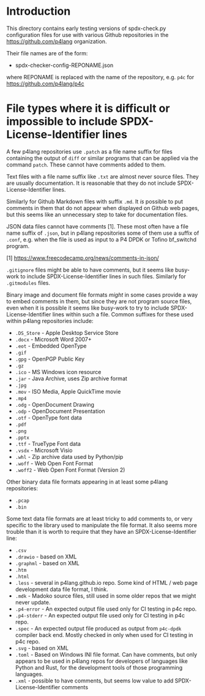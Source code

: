 # Introduction

This directory contains early testing versions of spdx-check.py
configuration files for use with various Github repositories in the
https://github.com/p4lang organization.

Their file names are of the form:

+ spdx-checker-config-REPONAME.json

where REPONAME is replaced with the name of the repository, e.g. `p4c`
for https://github.com/p4lang/p4c


# File types where it is difficult or impossible to include SPDX-License-Identifier lines

A few p4lang repositories use `.patch` as a file name suffix for files
containing the output of `diff` or similar programs that can be
applied via the command `patch`.  These cannot have comments added to
them.

Text files with a file name suffix like `.txt` are almost never source
files.  They are usually documentation.  It is reasonable that they do
not include SPDX-License-Identifier lines.

Similarly for Github Markdown files with suffix `.md`.  It _is_
possible to put comments in them that do not appear when displayed on
Github web pages, but this seems like an unnecessary step to take for
documentation files.

JSON data files cannot have comments [1].  These most often have a
file name suffix of `.json`, but in p4lang repositories some of them
use a suffix of `.conf`, e.g. when the file is used as input to a P4
DPDK or Tofino bf_switchd program.

[1] https://www.freecodecamp.org/news/comments-in-json/

`.gitignore` files might be able to have comments, but it seems like
busy-work to include SPDX-License-Identifier lines in such files.
Similarly for `.gitmodules` files.

Binary image and document file formats _might_ in some cases provide a
way to embed comments in them, but since they are not program source
files, even when it is possible it seems like busy-work to try to
include SPDX-License-Identifier lines within such a file.  Common
suffixes for these used within p4lang repositories include:

+ `.DS_Store` - Apple Desktop Service Store
+ `.docx` - Microsoft Word 2007+
+ `.eot` - Embedded OpenType
+ `.gif`
+ `.gpg` - OpenPGP Public Key
+ `.gz`
+ `.ico` - MS Windows icon resource
+ `.jar` - Java Archive, uses Zip archive format
+ `.jpg`
+ `.mov` - ISO Media, Apple QuickTime movie
+ `.mp4`
+ `.odg` - OpenDocument Drawing
+ `.odp` - OpenDocument Presentation
+ `.otf` - OpenType font data
+ `.pdf`
+ `.png`
+ `.pptx`
+ `.ttf` - TrueType Font data
+ `.vsdx` - Microsoft Visio
+ `.whl` - Zip archive data used by Python/pip
+ `.woff` - Web Open Font Format
+ `.woff2` - Web Open Font Format (Version 2)

Other binary data file formats appearing in at least some p4lang
repositories:

+ `.pcap`
+ `.bin`

Some text data file formats are at least tricky to add comments to, or
very specific to the library used to manipulate the file format.  It
also seems more trouble than it is worth to require that they have an
SPDX-License-Identifier line:

+ `.csv`
+ `.drawio` - based on XML
+ `.graphml` - based on XML
+ `.htm`
+ `.html`
+ `.less` - several in p4lang.github.io repo.  Some kind of HTML / web
  page development data file format, I think.
+ `.mdk` - Madoko source files, still used in some older repos that we
  might never update.
+ `.p4-error` - An expected output file used only for CI testing in p4c repo.
+ `.p4-stderr` - An expected output file used only for CI testing in p4c repo.
+ `.spec` - An expected output file produced as output from `p4c-dpdk`
  compiler back end.  Mostly checked in only when used for CI testing
  in p4c repo.
+ `.svg` - based on XML
+ `.toml` - Based on Windows INI file format.  Can have comments, but
  only appears to be used in p4lang repos for developers of languages
  like Python and Rust, for the development tools of those programming
  languages.
+ `.xml` - possible to have comments, but seems low value to add
  SPDX-License-Identifier comments
